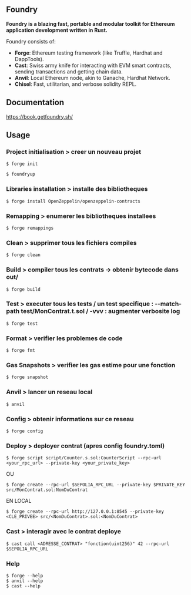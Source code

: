 ## Foundry

**Foundry is a blazing fast, portable and modular toolkit for Ethereum application development written in Rust.**

Foundry consists of:

-   **Forge**: Ethereum testing framework (like Truffle, Hardhat and DappTools).
-   **Cast**: Swiss army knife for interacting with EVM smart contracts, sending transactions and getting chain data.
-   **Anvil**: Local Ethereum node, akin to Ganache, Hardhat Network.
-   **Chisel**: Fast, utilitarian, and verbose solidity REPL.

## Documentation

https://book.getfoundry.sh/

## Usage

### Project initialisation > creer un nouveau projet

```shell
$ forge init
```

```shell
$ foundryup
```

### Libraries installation > installe des bibliotheques

```shell
$ forge install OpenZeppelin/openzeppelin-contracts
```

### Remapping > enumerer les bibliotheques installees

```shell
$ forge remappings
```

### Clean > supprimer tous les fichiers compiles

```shell
$ forge clean
```

### Build > compiler tous les contrats -> obtenir bytecode dans out/

```shell
$ forge build
```

### Test > executer tous les tests / un test specifique : --match-path test/MonContrat.t.sol / -vvv : augmenter verbosite log

```shell
$ forge test
```

### Format > verifier les problemes de code

```shell
$ forge fmt
```

### Gas Snapshots > verifier les gas estime pour une fonction

```shell
$ forge snapshot
```

### Anvil > lancer un reseau local

```shell
$ anvil
```

### Config > obtenir informations sur ce reseau

```shell
$ forge config
```

### Deploy > deployer contrat (apres config foundry.toml)

```shell
$ forge script script/Counter.s.sol:CounterScript --rpc-url <your_rpc_url> --private-key <your_private_key>
```
OU

```shell
$ forge create --rpc-url $SEPOLIA_RPC_URL --private-key $PRIVATE_KEY src/MonContrat.sol:NomDuContrat
```

EN LOCAL

```shell
$ forge create --rpc-url http://127.0.0.1:8545 --private-key <CLE_PRIVEE> src/<NomDuContrat>.sol:<NomDuContrat>
```

### Cast > interagir avec le contrat deploye

```shell
$ cast call <ADRESSE_CONTRAT> "fonction(uint256)" 42 --rpc-url $SEPOLIA_RPC_URL

```

### Help

```shell
$ forge --help
$ anvil --help
$ cast --help
```